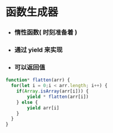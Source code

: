 # 函数生成器

- ### 惰性函数( 时刻准备着 )

- ### 通过 yield 来实现

- ### 可以返回值

```js
function* flatten(arr) {
  for(let i = 0;i < arr.length; i++) {
    if(Array.isArray(arr[i])) {
    	yield * flatten(arr[i])
    } else {
    	yield arr[i]
    }
  }
}
```

